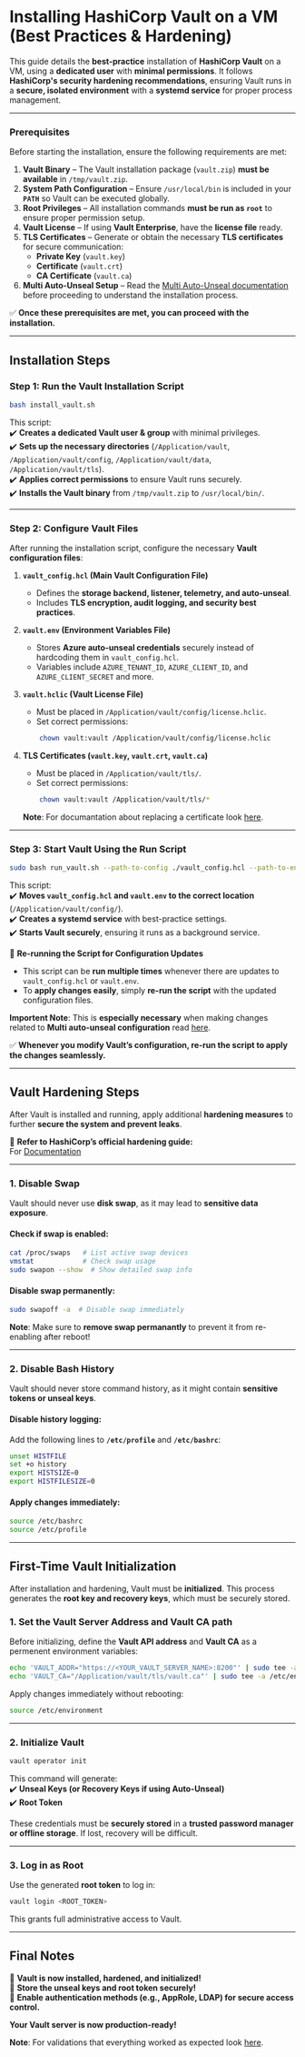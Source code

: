 # **Installing HashiCorp Vault on a VM (Best Practices & Hardening)**  

This guide details the **best-practice** installation of **HashiCorp Vault** on a VM, using a **dedicated user** with **minimal permissions**. It follows **HashiCorp's security hardening recommendations**, ensuring Vault runs in a **secure, isolated environment** with a **systemd service** for proper process management.  

---

### **Prerequisites**  

Before starting the installation, ensure the following requirements are met:  

1. **Vault Binary** – The Vault installation package (`vault.zip`) **must be available** in `/tmp/vault.zip`.  
2. **System Path Configuration** – Ensure `/usr/local/bin` is included in your **`PATH`** so Vault can be executed globally.  
3. **Root Privileges** – All installation commands **must be run as `root`** to ensure proper permission setup.  
4. **Vault License** – If using **Vault Enterprise**, have the **license file** ready.  
5. **TLS Certificates** – Generate or obtain the necessary **TLS certificates** for secure communication:  
   - **Private Key** (`vault.key`)  
   - **Certificate** (`vault.crt`)  
   - **CA Certificate** (`vault.ca`)  
6. **Multi Auto-Unseal Setup** – Read the [Multi Auto-Unseal documentation](../../docs/multi_auto_unseal.md) before proceeding to understand the installation process.  

✅ **Once these prerequisites are met, you can proceed with the installation.**

---

## **Installation Steps**  

### **Step 1: Run the Vault Installation Script**  

```sh
bash install_vault.sh
```

This script:  
✔️ **Creates a dedicated Vault user & group** with minimal privileges.  
✔️ **Sets up the necessary directories** (`/Application/vault`, `/Application/vault/config`, `/Application/vault/data`, `/Application/vault/tls`).  
✔️ **Applies correct permissions** to ensure Vault runs securely.  
✔️ **Installs the Vault binary** from `/tmp/vault.zip` to `/usr/local/bin/`.  

---

### **Step 2: Configure Vault Files**  

After running the installation script, configure the necessary **Vault configuration files**:  

1. **`vault_config.hcl` (Main Vault Configuration File)**  
   - Defines the **storage backend, listener, telemetry, and auto-unseal**.  
   - Includes **TLS encryption, audit logging, and security best practices**.  

2. **`vault.env` (Environment Variables File)**  
   - Stores **Azure auto-unseal credentials** securely instead of hardcoding them in `vault_config.hcl`.  
   - Variables include `AZURE_TENANT_ID`, `AZURE_CLIENT_ID`, and `AZURE_CLIENT_SECRET` and more.  

3. **`vault.hclic` (Vault License File)**  
   - Must be placed in `/Application/vault/config/license.hclic`.  
   - Set correct permissions:  
    ```sh
        chown vault:vault /Application/vault/config/license.hclic
    ```

4. **TLS Certificates (`vault.key`, `vault.crt`, `vault.ca`)**  
   - Must be placed in `/Application/vault/tls/`.  
   - Set correct permissions:  
    ```sh
        chown vault:vault /Application/vault/tls/*
    ```

   **Note**: For documantation about replacing a certificate look [here](../../docs/certificate_creation.md#certificate-update-on-site-b-vm-based-deployment).
---

### **Step 3: Start Vault Using the Run Script**  

```sh
sudo bash run_vault.sh --path-to-config ./vault_config.hcl --path-to-env-file ./vault.env
```

This script:  
✔️ **Moves `vault_config.hcl` and `vault.env` to the correct location** (`/Application/vault/config/`).  
✔️ **Creates a systemd service** with best-practice settings.  
✔️ **Starts Vault securely**, ensuring it runs as a background service.  


🔁 **Re-running the Script for Configuration Updates**  
- This script can be **run multiple times** whenever there are updates to `vault_config.hcl` or `vault.env`.  
- To **apply changes easily**, simply **re-run the script** with the updated configuration files.  

**Importent Note**: This is **especially necessary** when making changes related to **Multi auto-unseal configuration** read [here](../../docs/multi_auto_unseal.md).  

✅ **Whenever you modify Vault’s configuration, re-run the script to apply the changes seamlessly.**


---

## **Vault Hardening Steps**  

After Vault is installed and running, apply additional **hardening measures** to further **secure the system and prevent leaks**.  

🔹 **Refer to HashiCorp’s official hardening guide:**  
For [Documentation](https://developer.hashicorp.com/vault/docs/concepts/production-hardening?productSlug=vault&tutorialSlug=operations&tutorialSlug=)  

---

### **1. Disable Swap**  

Vault should never use **disk swap**, as it may lead to **sensitive data exposure**.  

#### **Check if swap is enabled:**  
```sh
cat /proc/swaps   # List active swap devices
vmstat            # Check swap usage
sudo swapon --show  # Show detailed swap info
```

#### **Disable swap permanently:**  
```sh
sudo swapoff -a  # Disable swap immediately
```

**Note**: Make sure to **remove swap permanantly** to prevent it from re-enabling after reboot!

---

### **2. Disable Bash History**  

Vault should never store command history, as it might contain **sensitive tokens or unseal keys**.  

#### **Disable history logging:**  
Add the following lines to **`/etc/profile`** and **`/etc/bashrc`**:  

```sh
unset HISTFILE
set +o history
export HISTSIZE=0
export HISTFILESIZE=0
```

#### **Apply changes immediately:**  
```sh
source /etc/bashrc
source /etc/profile
```

---

## **First-Time Vault Initialization**  

After installation and hardening, Vault must be **initialized**. This process generates the **root key and recovery keys**, which must be securely stored.  

### **1. Set the Vault Server Address and Vault CA path**  

Before initializing, define the **Vault API address** and **Vault CA** as a permenent environment variables:  

```sh
echo 'VAULT_ADDR="https://<YOUR_VAULT_SERVER_NAME>:8200"' | sudo tee -a /etc/environment
echo 'VAULT_CA="/Application/vault/tls/vault.ca"' | sudo tee -a /etc/environment
```

Apply changes immediately without rebooting:

```sh
source /etc/environment
```

---

### **2. Initialize Vault**  

```sh
vault operator init
```

This command will generate:  
✔️ **Unseal Keys (or Recovery Keys if using Auto-Unseal)**  
✔️ **Root Token**  

These credentials must be **securely stored** in a **trusted password manager or offline storage**. If lost, recovery will be difficult.  

---

### **3. Log in as Root**  

Use the generated **root token** to log in:  

```sh
vault login <ROOT_TOKEN>
```

This grants full administrative access to Vault.  

---

## **Final Notes**  

🔹 **Vault is now installed, hardened, and initialized!**  
🔹 **Store the unseal keys and root token securely!**  
🔹 **Enable authentication methods (e.g., AppRole, LDAP) for secure access control.**  

**Your Vault server is now production-ready!** 


**Note**: For validations that everything worked as expected look [here](./validations.md).